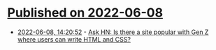 # [Published on 2022-06-08](index.md)

* [2022-06-08, 14:20:52](https://news.ycombinator.com/item?id=31667761) - [Ask HN: Is there a site popular with Gen Z where users can write HTML and CSS?](https://news.ycombinator.com/item?id=31667761)
